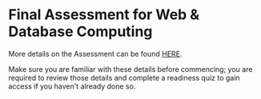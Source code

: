 # Final Assessment for Web & Database Computing

More details on the Assessment can be found [HERE](https://myuni.adelaide.edu.au/courses/85266/pages/final-assessment-details).

Make sure you are familiar with these details before commencing; you are required to review those details and complete a readiness quiz to gain access if you haven't already done so.

